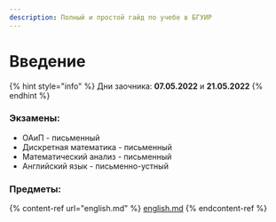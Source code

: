 ```yaml
---
description: Полный и простой гайд по учебе в БГУИР
---
```


# Введение

{% hint style="info" %}
Дни заочника: **07.05.2022** и **21.05.2022**
{% endhint %}

### Экзамены:

* ОАиП - письменный
* Дискретная математика - письменный
* Математический анализ - письменный
* Английский язык - письменно-устный

### Предметы:

{% content-ref url="english.md" %}
[english.md](english.md)
{% endcontent-ref %}
